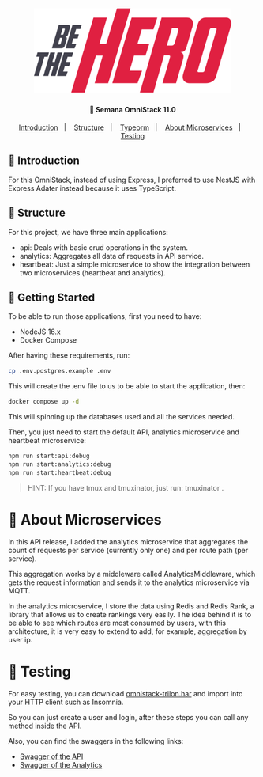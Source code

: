 <h1 align="center">
    <img alt="Be The Hero" src="./../github/assets/logo.svg" width="400px" />
</h1>

<h4 align="center">
  🚀 Semana OmniStack 11.0
</h4>

<p align="center">
  <a href="#book-introduction">Introduction</a>&nbsp;&nbsp;&nbsp;|&nbsp;&nbsp;&nbsp;
  <a href="#memo-structure">Structure</a>&nbsp;&nbsp;&nbsp;|&nbsp;&nbsp;&nbsp;
  <a href="#rocket-getting-started">Typeorm</a>&nbsp;&nbsp;&nbsp;|&nbsp;&nbsp;&nbsp;
  <a href="#helicopter-about-microservices">About Microservices</a>&nbsp;&nbsp;&nbsp;|&nbsp;&nbsp;&nbsp;
  <a href="#hammer-testing">Testing</a>
</p>

## :book: Introduction

For this OmniStack, instead of using Express, I preferred to use NestJS with Express Adater instead because it uses TypeScript.

## :memo: Structure

For this project, we have three main applications:

- api: Deals with basic crud operations in the system.
- analytics: Aggregates all data of requests in API service.
- heartbeat: Just a simple microservice to show the integration between two microservices (heartbeat and analytics).

## :rocket: Getting Started

To be able to run those applications, first you need to have:

- NodeJS 16.x
- Docker Compose

After having these requirements, run:

```bash
cp .env.postgres.example .env
```

This will create the .env file to us to be able to start the application, then:

```bash
docker compose up -d
```

This will spinning up the databases used and all the services needed.

Then, you just need to start the default API, analytics microservice and heartbeat microservice:

```bash
npm run start:api:debug
npm run start:analytics:debug
npm run start:heartbeat:debug
```

> HINT: If you have tmux and tmuxinator, just run: tmuxinator .

# :helicopter: About Microservices

In this API release, I added the analytics microservice that aggregates the count of requests per service (currently only one) and per route path (per service).

This aggregation works by a middleware called AnalyticsMiddleware, which gets the request information and sends it to the analytics microservice via MQTT.

In the analytics microservice, I store the data using Redis and Redis Rank, a library that allows us to create rankings very easily.
The idea behind it is to be able to see which routes are most consumed by users, with this architecture, it is very easy to extend to add, for example, aggregation by user ip.

# :hammer: Testing

For easy testing, you can download [omnistack-trilon.har](./omnistack-trilon.har) and import into your HTTP client such as Insomnia.

So you can just create a user and login, after these steps you can call any method inside the API.

Also, you can find the swaggers in the following links:

- [Swagger of the API](http://localhost:3000/swagger)
- [Swagger of the Analytics](http://localhost:3001/swagger)
